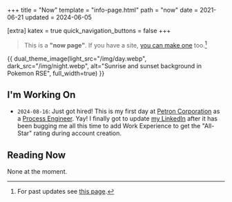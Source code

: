 +++
title = "Now"
template = "info-page.html"
path = "now"
date = 2021-06-21
updated = 2024-06-05 

[extra]
katex = true
quick_navigation_buttons = false
+++

> This is a **"now page"**. If you have a site, [you can make one](http://nownownow.com/about) too.[^1]

{{ dual_theme_image(light_src="/img/day.webp", dark_src="/img/night.webp", alt="Sunrise and sunset background in Pokemon RSE", full_width=true) }}

<!-- {{ full_width_image(src="/img/sunrise-sunset.gif", alt="Sunrise and sunset background in Pokemon RSE") }} -->

<!-- > Also check out [**howis.jskherman.com**](https://howis.jskherman.com) for some stats and the [gists](@/gists/_index.md) section for other stuff. -->


## I'm Working On

+ `2024-08-16`: Just got hired! This is my first day at [Petron Corporation](https://www.petron.com/who-we-are/) as a [Process Engineer](https://web.archive.org/web/20240808030756/https://careers.sanmiguel.com.ph/job/Limay%2C-Bataan-%28ADC1%29-Process-Engineer/1106946301/). Yay! I finally got to update [my LinkedIn](https://www.linkedin.com/in/jskherman/) after it has been bugging me all this time to add Work Experience  to get the "All-Star" rating during account creation.

## Reading Now

None at the moment.

<!--
## Curated Links

<iframe style="border: 0; width: 100%; height: 650px; margin-bottom: 1em;" allowfullscreen frameborder="0" src="https://raindrop.io/jskherman/a-34884779/embed/theme=auto&hide=note%2Cexcerpt&sort=-created"></iframe>
-->

<!-- footnotes -->

[^1]: For past updates see [this page](@/pages/past.md).


